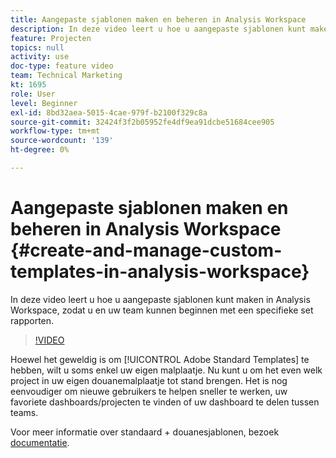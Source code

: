 ```yaml
---
title: Aangepaste sjablonen maken en beheren in Analysis Workspace
description: In deze video leert u hoe u aangepaste sjablonen kunt maken in Analysis Workspace, zodat u en uw team kunnen beginnen met een specifieke set rapporten.
feature: Projecten
topics: null
activity: use
doc-type: feature video
team: Technical Marketing
kt: 1695
role: User
level: Beginner
exl-id: 8bd32aea-5015-4cae-979f-b2100f329c8a
source-git-commit: 32424f3f2b05952fe4df9ea91dcbe51684cee905
workflow-type: tm+mt
source-wordcount: '139'
ht-degree: 0%

---
```


# Aangepaste sjablonen maken en beheren in Analysis Workspace {#create-and-manage-custom-templates-in-analysis-workspace}

In deze video leert u hoe u aangepaste sjablonen kunt maken in Analysis Workspace, zodat u en uw team kunnen beginnen met een specifieke set rapporten.

>[!VIDEO](https://video.tv.adobe.com/v/23231/?quality=12)

Hoewel het geweldig is om [!UICONTROL Adobe Standard Templates] te hebben, wilt u soms enkel uw eigen malplaatje. Nu kunt u om het even welk project in uw eigen douanemalplaatje tot stand brengen. Het is nog eenvoudiger om nieuwe gebruikers te helpen sneller te werken, uw favoriete dashboards/projecten te vinden of uw dashboard te delen tussen teams.

Voor meer informatie over standaard + douanesjablonen, bezoek [documentatie](https://marketing.adobe.com/resources/help/en_US/analytics/analysis-workspace/starter_projects.html).
